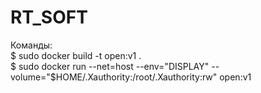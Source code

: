 # RT_SOFT
Команды:  
$ sudo docker build -t open:v1 .  
$ sudo docker run --net=host --env="DISPLAY" --volume="$HOME/.Xauthority:/root/.Xauthority:rw" open:v1
